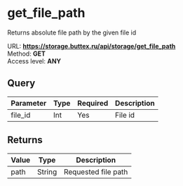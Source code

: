 # get_file_path
Returns absolute file path by the given file id

URL: **https://storage.buttex.ru/api/storage/get_file_path** \
Method: **GET**\
Access level: **ANY**

## Query
| Parameter | Type   | Required | Description |
|-----------|--------|----------|-------------|
| file_id   | Int    | Yes      | File id     |

## Returns
| Value | Type   | Description         |
|-------|--------|---------------------|
| path  | String | Requested file path |